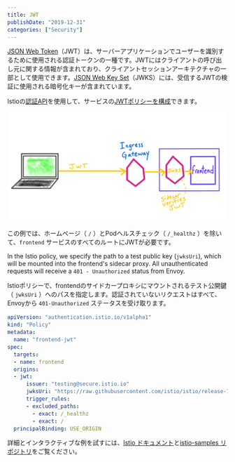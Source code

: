 ```yaml
---
title: JWT
publishDate: "2019-12-31"
categories: ["Security"]
---
```


[JSON Web Token](https://jwt.io/introduction/)（JWT）は、サーバーアプリケーションでユーザーを識別するために使用される認証トークンの一種です。JWTにはクライアントの呼び出し元に関する情報が含まれており、クライアントセッションアーキテクチャの一部として使用できます。[JSON Web Key Set](https://auth0.com/docs/tokens/concepts/jwks)（JWKS）には、受信するJWTの検証に使用される暗号化キーが含まれています。

Istioの[認証API](https://istio.io/docs/reference/config/security/istio.authentication.v1alpha1/#Jwt)を使用して、サービスの[JWTポリシーを構成](https://istio.io/docs/concepts/security/#origin-authentication)できます。

![jwt](/images/jwt.png)

この例では、ホームページ（ `/` ）とPodヘルスチェック（ `/_healthz` ）を除いて、`frontend` サービスのすべてのルートにJWTが必要です。

In the Istio policy, we specify the path to a test public key (`jwksUri`), which will be mounted into the frontend's sidecar proxy. All unauthenticated requests will receive a `401 - Unauthorized` status from Envoy.

Istioポリシーで、frontendのサイドカープロキシにマウントされるテスト公開鍵（ `jwksUri` ）へのパスを指定します。認証されていないリクエストはすべて、Envoyから `401-Unauthorized` ステータスを受け取ります。

```YAML
apiVersion: "authentication.istio.io/v1alpha1"
kind: "Policy"
metadata:
  name: "frontend-jwt"
spec:
  targets:
  - name: frontend
  origins:
  - jwt:
      issuer: "testing@secure.istio.io"
      jwksUri: "https://raw.githubusercontent.com/istio/istio/release-1.2/security/tools/jwt/samples/jwks.json"
      trigger_rules:
      - excluded_paths:
        - exact: /_healthz
        - exact: /
  principalBinding: USE_ORIGIN
```

詳細とインタラクティブな例を試すには、[Istio ドキュメント](https://istio.io/docs/tasks/security/authentication/authn-policy/#end-user-authentication)と[istio-samples リポジトリ](https://github.com/GoogleCloudPlatform/istio-samples/tree/master/security-intro#add-end-user-jwt-authentication)をご覧ください。